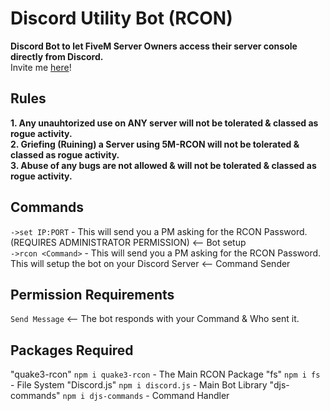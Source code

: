 # Discord Utility Bot (RCON)

**Discord Bot to let FiveM Server Owners access their server console directly from Discord.**<br />
Invite me [here](https://discordapp.com/oauth2/authorize?client_id=548526173135699968&scope=bot&permissions=3072)!
## Rules

**1. Any unauhtorized use on ANY server will not be tolerated & classed as rogue activity.**<br />
**2. Griefing (Ruining) a Server using 5M-RCON will not be tolerated & classed as rogue activity.**<br />
**3. Abuse of any bugs are not allowed & will not be tolerated & classed as rogue activity.**<br />

## Commands

`->set IP:PORT` - This will send you a PM asking for the RCON Password. (REQUIRES ADMINISTRATOR PERMISSION) <-- Bot setup<br />
`->rcon <Command>` - This will send you a PM asking for the RCON Password. This will setup the bot on your Discord Server <-- Command Sender<br />

## Permission Requirements

`Send Message` <-- The bot responds with your Command & Who sent it.<br />

## Packages Required

"quake3-rcon" `npm i quake3-rcon` - The Main RCON Package
"fs" `npm i fs` - File System
"Discord.js" `npm i discord.js` - Main Bot Library
"djs-commands" `npm i djs-commands` - Command Handler

